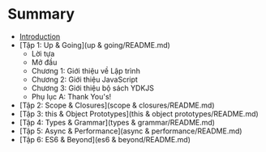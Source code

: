 # Summary

* [Introduction](README.md)
* [Tập 1: Up & Going](up & going/README.md)
   * Lời tựa
   * Mở đầu
   * Chương 1: Giới thiệu về Lập trình
   * Chương 2: Giới thiệu JavaScript
   * Chương 3: Giới thiệu bộ sách YDKJS
   * Phụ lục A: Thank You's!
* [Tập 2: Scope & Closures](scope & closures/README.md)
* [Tập 3: this & Object Prototypes](this & object prototypes/README.md)
* [Tập 4: Types & Grammar](types & grammar/README.md)
* [Tập 5: Async & Performance](async & performance/README.md)
* [Tập 6: ES6 & Beyond](es6 & beyond/README.md)

